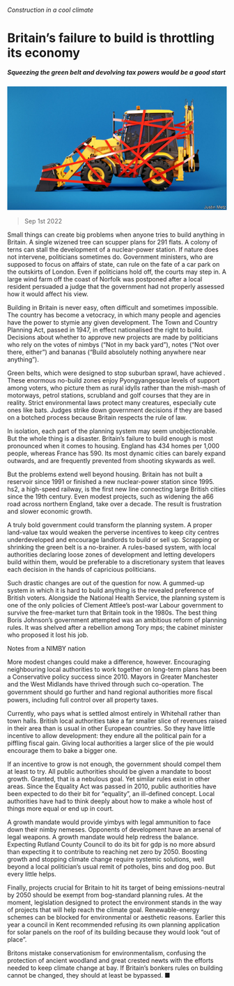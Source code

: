 ###### Construction in a cool climate

# Britain’s failure to build is throttling its economy 

##### Squeezing the green belt and devolving tax powers would be a good start 

![image](images/20220903_LDD001.jpg) 

> Sep 1st 2022 

Small things can create big problems when anyone tries to build anything in Britain. A single wizened tree can scupper plans for 291 flats. A colony of terns can stall the development of a nuclear-power station. If nature does not intervene, politicians sometimes do. Government ministers, who are supposed to focus on affairs of state, can rule on the fate of a car park on the outskirts of London. Even if politicians hold off, the courts may step in. A large wind farm off the coast of Norfolk was postponed after a local resident persuaded a judge that the government had not properly assessed how it would affect his view.

Building in Britain is never easy, often difficult and sometimes impossible. The country has become a vetocracy, in which many people and agencies have the power to stymie any given development. The Town and Country Planning Act, passed in 1947, in effect nationalised the right to build. Decisions about whether to approve new projects are made by politicians who rely on the votes of nimbys (“Not in my back yard”), notes (“Not over there, either”) and bananas (“Build absolutely nothing anywhere near anything”). 

Green belts, which were designed to stop suburban sprawl, have achieved . These enormous no-build zones enjoy Pyongyangesque levels of support among voters, who picture them as rural idylls rather than the mish-mash of motorways, petrol stations, scrubland and golf courses that they are in reality. Strict environmental laws protect many creatures, especially cute ones like bats. Judges strike down government decisions if they are based on a botched process because Britain respects the rule of law. 

In isolation, each part of the planning system may seem unobjectionable. But the whole thing is a disaster. Britain’s failure to build enough is most pronounced when it comes to housing. England has 434 homes per 1,000 people, whereas France has 590. Its most dynamic cities can barely expand outwards, and are frequently prevented from shooting skywards as well. 

But the problems extend well beyond housing. Britain has not built a reservoir since 1991 or finished a new nuclear-power station since 1995. hs2, a high-speed railway, is the first new line connecting large British cities since the 19th century. Even modest projects, such as widening the a66 road across northern England, take over a decade. The result is frustration and slower economic growth. 

A truly bold government could transform the planning system. A proper land-value tax would weaken the perverse incentives to keep city centres underdeveloped and encourage landlords to build or sell up. Scrapping or shrinking the green belt is a no-brainer. A rules-based system, with local authorities declaring loose zones of development and letting developers build within them, would be preferable to a discretionary system that leaves each decision in the hands of capricious politicians. 

Such drastic changes are out of the question for now. A gummed-up system in which it is hard to build anything is the revealed preference of British voters. Alongside the National Health Service, the planning system is one of the only policies of Clement Attlee’s post-war Labour government to survive the free-market turn that Britain took in the 1980s. The best thing Boris Johnson’s government attempted was an ambitious reform of planning rules. It was shelved after a rebellion among Tory mps; the cabinet minister who proposed it lost his job.

Notes from a NIMBY nation 

More modest changes could make a difference, however. Encouraging neighbouring local authorities to work together on long-term plans has been a Conservative policy success since 2010. Mayors in Greater Manchester and the West Midlands have thrived through such co-operation. The government should go further and hand regional authorities more ﬁscal powers, including full control over all property taxes. 

Currently, who pays what is settled almost entirely in Whitehall rather than town halls. British local authorities take a far smaller slice of revenues raised in their area than is usual in other European countries. So they have little incentive to allow development: they endure all the political pain for a piffling fiscal gain. Giving local authorities a larger slice of the pie would encourage them to bake a bigger one. 

If an incentive to grow is not enough, the government should compel them at least to try. All public authorities should be given a mandate to boost growth. Granted, that is a nebulous goal. Yet similar rules exist in other areas. Since the Equality Act was passed in 2010, public authorities have been expected to do their bit for “equality”, an ill-defined concept. Local authorities have had to think deeply about how to make a whole host of things more equal or end up in court. 

A growth mandate would provide yimbys with legal ammunition to face down their nimby nemeses. Opponents of development have an arsenal of legal weapons. A growth mandate would help redress the balance. Expecting Rutland County Council to do its bit for gdp is no more absurd than expecting it to contribute to reaching net zero by 2050. Boosting growth and stopping climate change require systemic solutions, well beyond a local politician’s usual remit of potholes, bins and dog poo. But every little helps. 

Finally, projects crucial for Britain to hit its target of being emissions-neutral by 2050 should be exempt from bog-standard planning rules. At the moment, legislation designed to protect the environment stands in the way of projects that will help reach the climate goal. Renewable-energy schemes can be blocked for environmental or aesthetic reasons. Earlier this year a council in Kent recommended refusing its own planning application for solar panels on the roof of its building because they would look “out of place”. 

Britons mistake conservationism for environmentalism, confusing the protection of ancient woodland and great crested newts with the efforts needed to keep climate change at bay. If Britain’s bonkers rules on building cannot be changed, they should at least be bypassed. ■


